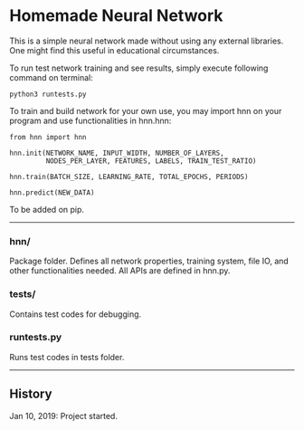 # Homemade Neural Network

This is a simple neural network made without using any external libraries. One might find this useful in educational circumstances.

To run test network training and see results, simply execute following command on terminal:

```
python3 runtests.py
```

To train and build network for your own use, you may import hnn on your program and use functionalities in hnn.hnn:

``` python3
from hnn import hnn

hnn.init(NETWORK_NAME, INPUT_WIDTH, NUMBER_OF_LAYERS,
         NODES_PER_LAYER, FEATURES, LABELS, TRAIN_TEST_RATIO)

hnn.train(BATCH_SIZE, LEARNING_RATE, TOTAL_EPOCHS, PERIODS)

hnn.predict(NEW_DATA)
```

To be added on pip.

---
### hnn/
Package folder. Defines all network properties, training system, file IO, and other functionalities needed. All APIs are defined in hnn.py.

### tests/
Contains test codes for debugging.

### runtests.py
Runs test codes in tests folder.

---
## History
Jan 10, 2019: Project started.